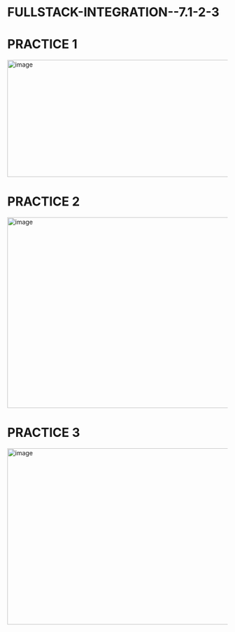 # FULLSTACK-INTEGRATION--7.1-2-3

# PRACTICE 1


<img width="791" height="267" alt="image" src="https://github.com/user-attachments/assets/52b52a12-9bb2-4692-baa9-af5800a1720e" />

# PRACTICE 2


<img width="792" height="435" alt="image" src="https://github.com/user-attachments/assets/6e081b33-0aba-42a0-a99a-675232030aea" />

# PRACTICE 3


<img width="782" height="402" alt="image" src="https://github.com/user-attachments/assets/a9b48452-bcbc-4722-a874-e5a6ace5ec18" />


